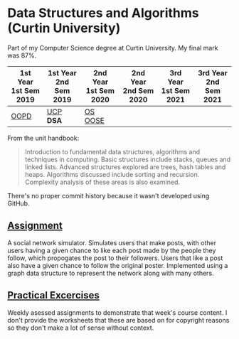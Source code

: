 # Data Structures and Algorithms (Curtin University)

Part of my Computer Science degree at Curtin University. My final mark was 87%.

1st Year <br> 1st Sem <br> 2019 | 1st Year <br> 2nd Sem <br> 2019 | 2nd Year <br> 1st Sem <br> 2020 | 2nd Year <br> 2nd Sem <br> 2020 | 3rd Year <br> 1st Sem <br> 2021 | 3rd Year <br> 2nd Sem <br> 2021  
--- | --- | --- | --- | --- | --- |
[OOPD](https://github.com/Alecadabra/OOPD) | [UCP](https://github.com/Alecadabra/UCP)<br>**DSA** | [OS](https://github.com/Alecadabra/OS)<br>[OOSE](https://github.com/Alecadabra/OOSE)

From the unit handbook:

> Introduction to fundamental data structures, algorithms and techniques in computing. Basic structures include stacks, queues and linked lists. Advanced structures explored are trees, hash tables and heaps. Algorithms discussed include sorting and recursion. Complexity analysis of these areas is also examined.

There's no proper commit history because it wasn't developed using GitHub.

## [Assignment](Assignment)

A social network simulator. Simulates users that make posts, with other users having a given chance to like each post made by the people they follow, which propogates the post to their followers. Users that like a post also have a given chance to follow the original poster. Implemented using a graph data structure to represent the network along with many others.

## [Practical Excercises](Practical%20Excercises)

Weekly asessed assignments to demonstrate that week's course content. I don't provide the worksheets that these are based on for copyright reasons so they don't make a lot of sense without context.
